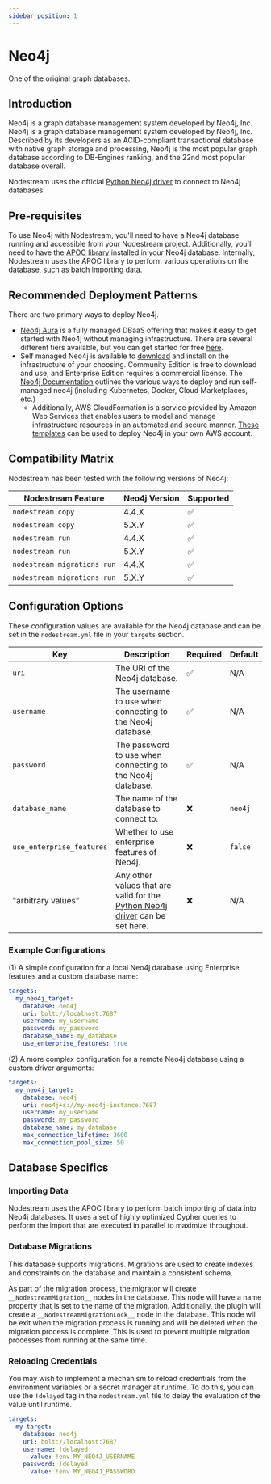 ```yaml
---
sidebar_position: 1
---
```


# Neo4j
One of the original graph databases.

## Introduction

Neo4j is a graph database management system developed by Neo4j, Inc. 
Neo4j is a graph database management system developed by Neo4j, Inc. 
Described by its developers as an ACID-compliant transactional database with native graph storage and processing, Neo4j is the most popular graph database according to DB-Engines ranking, and the 22nd most popular database overall.

Nodestream uses the official [Python Neo4j driver](https://neo4j.com/docs/getting-started/languages-guides/neo4j-python/) to connect to Neo4j databases. 

## Pre-requisites

To use Neo4j with Nodestream, you'll need to have a Neo4j database running and accessible from your Nodestream project.
Additionally, you'll need to have the [APOC library](https://neo4j.com/labs/apoc/) installed in your Neo4j database.
Internally, Nodestream uses the APOC library to perform various operations on the database, such as batch importing data.

## Recommended Deployment Patterns

There are two primary ways to deploy Neo4j. 
- [Neo4j Aura](https://console.neo4j.io) is a fully managed DBaaS offering that makes it easy to get started with Neo4j without managing infrastructure. There are several different tiers available, but you can get started for free [here](https://console.neo4j.io).
- Self managed Neo4j is available to [download](https://neo4j.com/deployment-center/) and install on the infrastructure of your choosing. Community Edition is free to download and use, and Enterprise Edition requires a commercial license. The [Neo4j Documentation](https://neo4j.com/docs/operations-manual/current/installation/) outlines the various ways to deploy and run self-managed neo4j (including Kubernetes, Docker, Cloud Marketplaces, etc.)
  - Additionally, AWS CloudFormation is a service provided by Amazon Web Services that enables users to model and manage infrastructure resources in an automated and secure manner. [These templates](https://github.com/neo4j-partners/amazon-cloud-formation-neo4j/tree/main) can be used to deploy Neo4j in your own AWS account.  


## Compatibility Matrix

Nodestream has been tested with the following versions of Neo4j:

| Nodestream Feature          | Neo4j Version | Supported |
| --------------------------- | ------------- | --------- |
| `nodestream copy`           | 4.4.X         | ✅         |
| `nodestream copy`           | 5.X.Y         | ✅         |
| `nodestream run`            | 4.4.X         | ✅         |
| `nodestream run`            | 5.X.Y         | ✅         |
| `nodestream migrations run` | 4.4.X         | ✅         |
| `nodestream migrations run` | 5.X.Y         | ✅         |

## Configuration Options

These configuration values are available for the Neo4j database and can be set in the `nodestream.yml` file in your `targets` section.

| Key                       | Description                                                                                                                                           | Required | Default |
| ------------------------- | ----------------------------------------------------------------------------------------------------------------------------------------------------- | -------- | ------- |
| `uri`                     | The URI of the Neo4j database.                                                                                                                        | ✅        | N/A     |
| `username`                | The username to use when connecting to the Neo4j database.                                                                                            | ✅        | N/A     |
| `password`                | The password to use when connecting to the Neo4j database.                                                                                            | ✅        | N/A     |
| `database_name`           | The name of the database to connect to.                                                                                                               | ❌        | `neo4j` |
| `use_enterprise_features` | Whether to use enterprise features of Neo4j.                                                                                                          | ❌        | `false` |
| "arbitrary values"        | Any other values that are valid for the [Python Neo4j driver](https://neo4j.com/docs/getting-started/languages-guides/neo4j-python/) can be set here. | ❌        | N/A  |

### Example Configurations


(1) A simple configuration for a local Neo4j database using Enterprise features and a custom database name:
```yaml
targets:
  my_neo4j_target:
    database: neo4j
    uri: bolt://localhost:7687
    username: my_username
    password: my_password
    database_name: my_database
    use_enterprise_features: true
```

(2) A more complex configuration for a remote Neo4j database using a custom driver arguments:
```yaml
targets:
  my_neo4j_target:
    database: neo4j
    uri: neo4j+s://my-neo4j-instance:7687
    username: my_username
    password: my_password
    database_name: my_database
    max_connection_lifetime: 3600
    max_connection_pool_size: 50
```

## Database Specifics

### Importing Data

Nodestream uses the APOC library to perform batch importing of data into Neo4j databases.
It uses a set of highly optimized Cypher queries to perform the import that are executed in parallel to maximize throughput.

### Database Migrations

This database supports migrations. 
Migrations are used to create indexes and constraints on the database and maintain a consistent schema.

As part of the migration process, the migrator will create `__NodestreamMigration__` nodes in the database. 
This node will have a name property that is set to the name of the migration.
Additionally, the plugin will create a `__NodestreamMigrationLock__` node in the database. 
This node will be exit when the migration process is running and will be deleted when the migration process is complete. 
This is used to prevent multiple migration processes from running at the same time.

### Reloading Credentials

You may wish to implement a mechanism to reload credentials from the environment variables or a secret manager at runtime.
To do this, you can use the `!delayed` tag in the `nodestream.yml` file to delay the evaluation of the value until runtime.

```yaml
targets:
  my-target:
    database: neo4j 
    uri: bolt://localhost:7687
    username: !delayed 
      value: !env MY_NEO4J_USERNAME
    password: !delayed
      value: !env MY_NEO4J_PASSWORD
```
